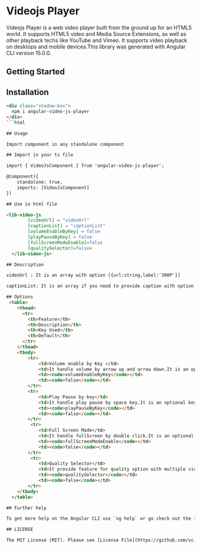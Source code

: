 # Videojs Player

Videojs Player is a web video player built from the ground up for an HTML5 world. It supports HTML5 video and Media Source Extensions, as well as other playback techs like YouTube and Vimeo. It supports video playback on desktops and mobile devices.This library was generated with Angular CLI version 15.0.0.
## Getting Started

## Installation

```html
<div class="shadow-box">
  npm i angular-video-js-player
</div>
```html

## Usage

Import component in any standalone component

## Import in your ts file

import { VideoJsComponent } from 'angular-video-js-player';

@Component({
    standalone: true,
    imports: [VideoJsComponent]
})

## Use in html file

<lib-video-js
        [videoUrl] = "videoUrl"
        [captionList] = "captionList"
        [volumeEnableByKey] = false
        [playPauseByKey] = false
        [fullScreenModeEnable]=false
        [qualitySelector]=false>
  </lib-video-js>

## Description

videoUrl : It is an array with option [{url:string,label:'300P'}]

captionList: It is an array if you need to provide caption with option [{url: string,lang: string,label: string}] where lang and label are optional key.

## Options
 <table>
    <thead>
      <tr>
        <th>Feature</th>
        <th>Description</th>
        <th>Key Used</th>
        <th>Default</th>
      </tr>
    </thead>
    <tbody>
        <tr>
            <td>Volume enable by Key </td>
            <td>It handle volume by arrow up and arrow down.It is an optional key and has boolean value.</td>
            <td><code>volumeEnableByKey</code></td>
            <td><code>false</code></td>
        </tr>
        <tr>
            <td>Play Pause by key</td>
            <td>It handle play pause by space key.It is an optional key and has boolean value.</td>
            <td><code>playPauseByKey</code></td>
            <td><code>false</code></td>
        </tr>
         <tr>
            <td>Full Screen Mode</td>
            <td>It handle fullScreen by double click.It is an optional key and has boolean value.</td>
            <td><code>fullScreenModeEnable</code></td>
            <td><code>false</code></td>
        </tr>
         <tr>
            <td>Quality Selector</td>
            <td>It provide feature for quality option with multiple video.It is an optional key and has boolean value.</td>
            <td><code>qualitySelector</code></td>
            <td><code>false</code></td>
        </tr>
    </tbody>
  </table>

## Further help

To get more help on the Angular CLI use `ng help` or go check out the [Angular CLI Overview and Command Reference](https://angular.io/cli) page.

## LICENSE

The MIT License (MIT). Please see [License File](https://github.com/vc-nishtha/video-js/blob/main/LICENSE) for more information.
